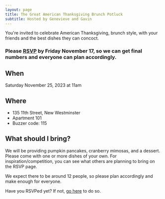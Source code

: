 ```yaml
---
layout: page
title: The Great American Thanksgiving Brunch Potluck
subtitle: Hosted by Genevieve and Gavin
---
```


You're invited to celebrate American Thanksgiving, brunch style, with your friends and the best dishes they can concoct.

### Please [RSVP](https://docs.google.com/spreadsheets/d/14D8j4ljOn9UOrn3Sr2zBXGxv84Gkri9HKdh7AyGmc0M/edit?usp=sharing) by Friday November 17, so we can get final numbers and everyone can plan accordingly.

## When

Saturday November 25, 2023 at 11am

## Where

* 135 11th Street, New Westminster
* Apartment 101
* Buzzer code: 115

## What should I bring?

We will be providing pumpkin pancakes, cranberry mimosas, and a dessert. 
Please come with one or more dishes of your own. 
For inspiration/competition, you can see what others are planning to bring on the RSVP page.

We expect there to be around 12 people, so please plan accordingly and make enough for everyone. 

Have you RSVPed yet? If not, [go here](https://docs.google.com/spreadsheets/d/14D8j4ljOn9UOrn3Sr2zBXGxv84Gkri9HKdh7AyGmc0M/edit?usp=sharing) to do so.
